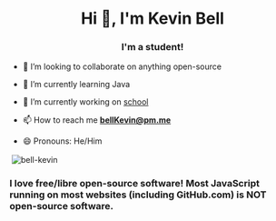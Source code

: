 <h1 align="center">Hi 👋, I'm Kevin Bell</h1>
<h3 align="center">I'm a student!</h3>

- 🤝 I’m looking to collaborate on anything open-source

- 🌱 I’m currently learning Java

- 🔨 I’m currently working on [school](https://davisTech.edu)
<!--
- 🤝 I’m looking for help with [school](https://davisTech.edu)
-->
- 📫 How to reach me **bellKevin@pm.me**

- 😄 Pronouns: He/Him


<!-- THIS CODE IS FROM JACK SWEENEY - JXCK SWEENEY
<h3 align="left">Languages and Tools:</h3>
<p align="left"> <a href="https://git-scm.com/" target="_blank"> <img src="https://www.vectorlogo.zone/logos/git-scm/git-scm-icon.svg" alt="git" width="40" height="40"/> </a> <a href="https://www.linux.org/" target="_blank"> <img src="https://raw.githubusercontent.com/devicons/devicon/master/icons/linux/linux-original.svg" alt="linux" width="40" height="40"/> </a>  <a href="https://www.python.org" target="_blank"> <img src="https://raw.githubusercontent.com/devicons/devicon/master/icons/python/python-original.svg" alt="python" width="40" height="40"/> </a> </p>
-->


<p>&nbsp;<img align="center" src="https://github-readme-stats.vercel.app/api?username=bell-kevin&show_icons=true&locale=en" alt="bell-kevin" /></p>




### I love free/libre open-source software! Most JavaScript running on most websites (including GitHub.com) is NOT open-source software.


<!--
<a href="https://github.com/Meghna-DAS/github-profile-views-counter">
    <img src="https://komarev.com/ghpvc/?username=bell-kevin">
</a>
-->



<!--
**bell-kevin/bell-kevin** is a ✨ _special_ ✨ repository because its `README.md` (this file) appears on your GitHub profile.

Here are some ideas to get you started:
- 🤔 I’m looking for help with ...
- 💬 Ask me about ...
- ⚡ Fun fact: ...
-->

